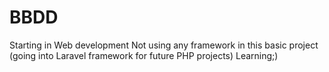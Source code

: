 # BBDD
Starting in Web development
Not using any framework in this basic project (going into Laravel framework for future PHP projects)
Learning;)

